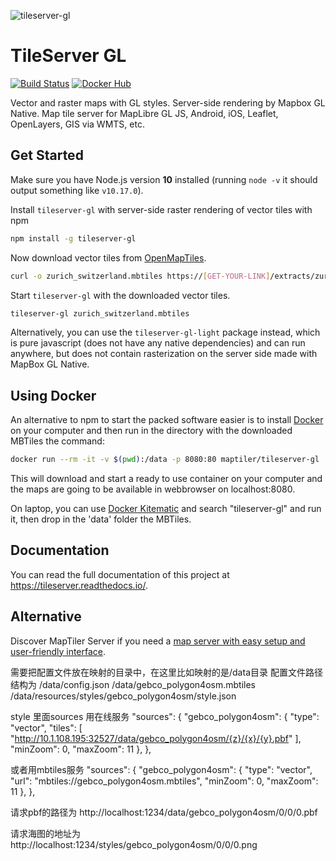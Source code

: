 ![tileserver-gl](https://cloud.githubusercontent.com/assets/59284/18173467/fa3aa2ca-7069-11e6-86b1-0f1266befeb6.jpeg)


# TileServer GL
[![Build Status](https://travis-ci.org/maptiler/tileserver-gl.svg?branch=master)](https://travis-ci.org/maptiler/tileserver-gl)
[![Docker Hub](https://img.shields.io/badge/docker-hub-blue.svg)](https://hub.docker.com/r/maptiler/tileserver-gl/)

Vector and raster maps with GL styles. Server-side rendering by Mapbox GL Native. Map tile server for MapLibre GL JS, Android, iOS, Leaflet, OpenLayers, GIS via WMTS, etc.

## Get Started

Make sure you have Node.js version **10** installed (running `node -v` it should output something like `v10.17.0`).

Install `tileserver-gl` with server-side raster rendering of vector tiles with npm

```bash
npm install -g tileserver-gl
```

Now download vector tiles from [OpenMapTiles](https://data.maptiler.com/downloads/planet/).

```bash
curl -o zurich_switzerland.mbtiles https://[GET-YOUR-LINK]/extracts/zurich_switzerland.mbtiles
```

Start `tileserver-gl` with the downloaded vector tiles.

```bash
tileserver-gl zurich_switzerland.mbtiles
```

Alternatively, you can use the `tileserver-gl-light` package instead, which is pure javascript (does not have any native dependencies) and can run anywhere, but does not contain rasterization on the server side made with MapBox GL Native.

## Using Docker

An alternative to npm to start the packed software easier is to install [Docker](https://www.docker.com/) on your computer and then run in the directory with the downloaded MBTiles the command:

```bash
docker run --rm -it -v $(pwd):/data -p 8080:80 maptiler/tileserver-gl
```

This will download and start a ready to use container on your computer and the maps are going to be available in webbrowser on localhost:8080.

On laptop, you can use [Docker Kitematic](https://kitematic.com/) and search "tileserver-gl" and run it, then drop in the 'data' folder the MBTiles.

## Documentation

You can read the full documentation of this project at https://tileserver.readthedocs.io/.

## Alternative

Discover MapTiler Server if you need a [map server with easy setup and user-friendly interface](https://www.maptiler.com/server/).



需要把配置文件放在映射的目录中，在这里比如映射的是/data目录
配置文件路径结构为
/data/config.json
/data/gebco_polygon4osm.mbtiles
/data/resources/styles/gebco_polygon4osm/style.json

style 里面sources
用在线服务
  "sources": {
    "gebco_polygon4osm": {
      "type": "vector",
      "tiles": [
        "http://10.1.108.195:32527/data/gebco_polygon4osm/{z}/{x}/{y}.pbf"
      ],
      "minZoom": 0,
      "maxZoom": 11
    },
  },

或者用mbtiles服务
  "sources": {
    "gebco_polygon4osm": {
      "type": "vector",
      "url": "mbtiles://gebco_polygon4osm.mbtiles",
      "minZoom": 0,
      "maxZoom": 11
    },
  },

请求pbf的路径为
http://localhost:1234/data/gebco_polygon4osm/0/0/0.pbf


请求海图的地址为
http://localhost:1234/styles/gebco_polygon4osm/0/0/0.png
